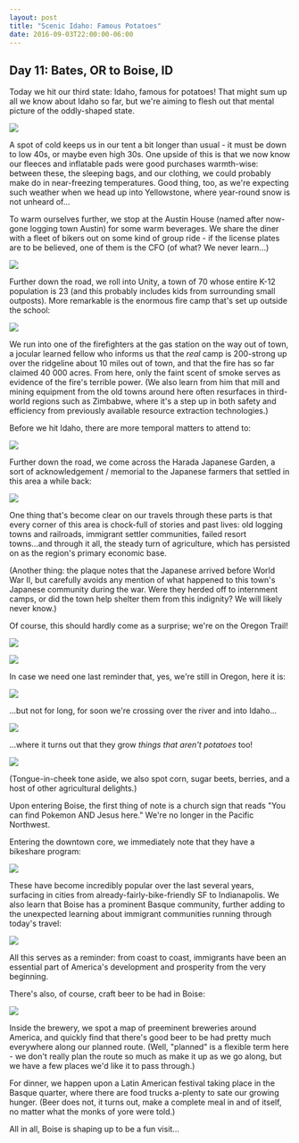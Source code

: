 ```yaml
---
layout: post
title: "Scenic Idaho: Famous Potatoes"
date: 2016-09-03T22:00:00-06:00
---
```


## Day 11: Bates, OR to Boise, ID

Today we hit our third state: Idaho, famous for potatoes!  That might sum up all we know about Idaho so far, but we're aiming to flesh out that mental picture of the oddly-shaped state.

![](https://lh3.googleusercontent.com/rXfewBwzhtfVoEBWP4ypqjgqFMdHilITwuqukSJXCqcmNOo0r6Jcp0PwoPxVjIagpLFiGZ76DEypGc2t5qs3SoSTMcSrgzobgQaPOFquWLlOYiGR3M-lV1-ec1K3gOMZDR7-pV0zhRewLTwA64UNCWW-IlDsJCC2bk6eF_JaEheFKjROHi8oy0q3GChsubYXfIAdRNj0_WsNXCoVQd8z3UvJBbpUU6ZlQiyEZybepGf8GWmZdBbS--W0JuLuYGgF6NFmLAMgiqmKdjBNzvaqfPNqzsCSRqmxJ3vAiHL_qaCAqlW7Ptf7b2_vzvhS2x9dJR1ANgWYqj9BqWngI7cIjdnyUSpE4OzXdWwOc9plelJGMglzY5q2DKhRREfD8FiJ_5acxeVnBf3y6CS2bKgh7eEOJsbDOe44L0KvG0NDm_Rffx0ibPeIQlqSsQjyvtgPsLupjchvzHiOyVNeocIgGaX3nmTwORAwpqaVSJ-mXttfQqMqiul_jjvo16ybtIPrFI6uvLHKKV4oVcdoz3QDHTTYgnL73lYz2CB5KXSh7GgfuhCxXT5N8Kr1ZeiJEANDmKyR9zqmtjU-pDfgY9b78CC_ncyds7LDlgylaBEU7aW2=w1336-h755-no)

A spot of cold keeps us in our tent a bit longer than usual - it must be down to low 40s, or maybe even high 30s.  One upside of this is that we now know our fleeces and inflatable pads were good purchases warmth-wise: between these, the sleeping bags, and our clothing, we could probably make do in near-freezing temperatures.  Good thing, too, as we're expecting such weather when we head up into Yellowstone, where year-round snow is not unheard of...

To warm ourselves further, we stop at the Austin House (named after now-gone logging town Austin) for some warm beverages.  We share the diner with a fleet of bikers out on some kind of group ride - if the license plates are to be believed, one of them is the CFO (of what?  We never learn...)

![](https://lh3.googleusercontent.com/Oek1ZRnOLg2XTHi5E80tsLU1VZid88cC_nUQ91uzjC2SGHP4mLWVWtZwyFXuqnTTqUznwFzGgJyKWC9q3unw6MhB2rdV9pt9jaHLJc_Tk_kYdixbl0j3PI2R6gFe6FD6Q6_Z9pTRibT2v5bC3tS_GhT247XF9eo55JtoEfB5MKAqOXLAjIhWw7Y_kx0Jq1ndYFwRwEorZ7gXcdWki3zTz2jMjWALJ82LWn5w5gb3TmTqXErCOsmlq1IU_lvZxCEYWwqdN3rtNvYW-6As66VedPSf2CkM_XZ46xzK8EuHfTTUYarWBLIvnLa19MITgVUSNtj6KLpldwHKkU7SfN7KsnNdFZIMHeMgRaLxSCddpPfYhQwrqlt5KjZyX1MCKj_eR4SOOFjuWbYaf3AUKYtQQ7rdiKBoyaIu55RAVE0v2NbnnDpoBut2XeNnfTVv6AzOHbJUmvCk-DiM6a5OUCNTb7cllvUTVJ0p6ZG9iWQAEP9exg_xLib7BCYBDkgevpe2BmpBLp1mcfDdpXQyhuX58hEvP-vqh16UEJ1Nq9ePZHajgDJ2MwptN-J8bze9QWllQovPFReDhu-ld8Pq2iesXePRB_Nf7zc5lZxdqqMZygRN=w1336-h755-no)

Further down the road, we roll into Unity, a town of 70 whose entire K-12 population is 23 (and this probably includes kids from surrounding small outposts).  More remarkable is the enormous fire camp that's set up outside the school:

![](https://lh3.googleusercontent.com/QNRVUKc0ORs5ArSKZYuUSoEE_U1-XlP6qHsIOQsAIPvyGgq3zykzJqufJnCe5lSJDIdHkHTMXfBE776rEOlSPcw3BDg8DkxnPvkTcwST-N_ho3qIWvJ5jkmJN6zOLx4eMKMwgW9hCzH3ogchAOBROvXtfVa7jJ2QY2IVKWVEYG2i0nAcn8kvmbV08X7VUHSyPu8hNcpofHzuNIjmwD4md-9uEgpYaaKhPKn_-IXqBx2k-QOHjvaTFR2KfzZAfpLdHwVmFjc0jQ2h5OFjx7Wdfr2MwK6MSvMQf6HAn5hL-KqDzujpOQSsHlzy5BjLkQcWfCGwT0xzs4DLVmZrRocc_KQ3PoV7MyUR23paa8l21qxmdoHtm1Pn8w90ZNwS3ypXN97M2lKVGBO2lHEszYo1o-CXoryLzSdX8W9Ud4LkE9tSH1jzjVErl17SKD93IXw2wecAXtsK1EZNKnROdcAaLxbl2RojZhBKa1VMx0PC6UxwuhTtIr_RpYiejDpFXh1PYQndLdm0zVXQ8jpqZqlp6JGWqM_t8Q_4OFMFQebNP95W8XuGsLGeGaABl5mwwn207SUEp1k_Z8pEc1knaWTgPWDATzDLcl5No3aE44P2wYsF=w1336-h755-no)

We run into one of the firefighters at the gas station on the way out of town, a jocular learned fellow who informs us that the *real* camp is 200-strong up over the ridgeline about 10 miles out of town, and that the fire has so far claimed 40 000 acres.  From here, only the faint scent of smoke serves as evidence of the fire's terrible power.  (We also learn from him that mill and mining equipment from the old towns around here often resurfaces in third-world regions such as Zimbabwe, where it's a step up in both safety and efficiency from previously available resource extraction technologies.)

Before we hit Idaho, there are more temporal matters to attend to:

![](https://lh3.googleusercontent.com/3VllSwgMv_Xv_1iuKo6T2Au4d55z4mkj5cc6CKuFmM1s7C2Ys-kNWr1ZhBr5wdm_vY3A_Y_1dCpInynEYum86-G0SDVllVADjFrcSX_h9N0zB17-KY5uELh_tOJPXusB_8xctqzmnmIxYFqcq4vxgLWyrzkdIdwIYMgQxu1jgvCCugTEHE2F1YxI_gwWgOAwcN7MrtrVgoqkCBG-LcmZhljN_JlACs8YzBQbJwtSMSxr14WGwykzRYTGYTAZYpDlriSXkjvoYdO_VskGrezAW49XIHLxZVFXlSYEOpn1jkLUuYjZjt8UCaIykq4n6uOPuIiMiBAy8irTLNIOMv1Q_O7NH-8QgdMZeJ5Feu0IgPYXDUZdwpQcOsKtqXiWLL7VIBBtvNug3TH0Vgl4eZsRoqL2wsPeFRW8w0TB1fLyVr4-r1lFc1Folll9wtf0JRRF0n8cPVF5q570uMGYIWLa3BPA1aFOcZEbA0IXr8Tw9ZyVqmQeeWpaWiJeuUo1e3jele8cy1_kvZktW3xaEiDYPODALfEgrxhQPAMN1yuZZJAfLUqU7Q56XaGcbLbI5bbREL9m1VEBWYvwcVPoZOZ5v3N-R7frsW4X20PNtU7eBnxh=w1336-h755-no)

Further down the road, we come across the Harada Japanese Garden, a sort of acknowledgement / memorial to the Japanese farmers that settled in this area a while back:

![](https://lh3.googleusercontent.com/IQF0A8gUVh0MYOh8B3q3t3_AMqJXfq8Qa9xGMeUBjsK8OA25nhAYhmnov-RaYl71KqYwcomWP5pqmT3_LwDeYyJIcSx0RjPTOKpkcAlbdN7N2912EYa9qbgV4AWTddK29oUanYNPbIMwvEhmbIWK8FleHrSj81VqwToE6dWj5mG1e_139m2jOokuUPw9a8awVi6meqqRDgWdyp5_ubPtkb3A8ERiFbmWiCduBpTi-2AxTStTKI25DT5TDMhjOuqBabaMijCYZRIOTIn2iJk061kI7XWBpAlJveAx4PShzi238Z5s-OexCymgWrabLwDNd0TjesO0DJo1wg3f7bBB9EHnitlUPJOZbdNdV0j8l0uN2Ew5hiiPMOM7kjzj-WjK1B3DYljll8jfP_tGnER5kGXAZTe3xeBrKMuRWgJPlbmWM3qBTkSoqLdVwXbqXtSz8yU75oLaCO4aqAZteQWw5BX_lMZ0vuIe1jc5KiUK5IF_K1_Kc-FHdLQFZIkrbaAJ3wxlEham8OcPmRq5m5ovZl2gcMjCPfoRex3QoFcUTNiuj4DWShMAHAYSqF0s8WJkKzv2yNuPfdfnpfK2d3DDEgkDIVtf3HQtGi0esmMcOps=w1336-h755-no)

One thing that's become clear on our travels through these parts is that every corner of this area is chock-full of stories and past lives: old logging towns and railroads, immigrant settler communities, failed resort towns...and through it all, the steady turn of agriculture, which has persisted on as the region's primary economic base.

(Another thing: the plaque notes that the Japanese arrived before World War II, but carefully avoids any mention of what happened to this town's Japanese community during the war.  Were they herded off to internment camps, or did the town help shelter them from this indignity?  We will likely never know.)

Of course, this should hardly come as a surprise; we're on the Oregon Trail!

![](https://lh3.googleusercontent.com/m1KILXo3ZKT8yFTcENsZmyH_0JuPCQJe_HItDKZ9ltCjcrIO9kVyOI9uvxAKrx0FrS5yLnCU3wZ6pSgVVN5j8mC-QAEuKUr7fOhZ_JB1IV9Oz-nUjAFWuYGS8tWIUwqYO6Ok4U3u5rdOkt886fM5GxOGOxDuEbfjysr4KrvaFSVzMWiX1ILc4WqGg4PN3krneZwT4q2ixsIOp60zgXq-RSuLv71-7axjq4AGflz-LD4EqjljA1i8pMSJGQ93Cqxv1NIlGBEZs2Sa_dc_p11bcidGq5Qyp2jjXNNB8UeUsCUgMzShsQxcD4HlF5rh4mpZ-DqI5MuNWeAWy1U1amJGaFNQ0ES812s6GPU8k5UI2hjeqjrF9lVEgBS9wrSE9UzuZA87GHcVxe8yhqP_-ZKPeqQB7s5MSu3NcpT4j_Vlz5Qa8BvMwTjsX28c2Vr9QOKI-orO4U-pl9ccrTBmYWMjcnbv6qJZFlKhQ8VrZt5FRUPlnObMFXHl2lTpxxOmFv6QE7KWO94MvKpHjYz0vio-05obV_8vf7QUbW7QvDScc2Knaxp4GjnKV9-RSX8SJnZCK3vmY2eX97X4i4qXoEr4EHjTsPRz7MOyHKSzb93stHs=w1336-h755-no)

![](https://lh3.googleusercontent.com/i_un-gIvFzVoaZZQvUdZ9Y3wWXMp4oOM3Vbc_lYReXNU9La7MqaXnzl15EOCZNesahOkkSWRf979s6M-nHD9Uzv6a4n8HwN1xVYjKIAuDzdg6R340gj1DU3dMnAIpY9DC1cagoLNa1V5Kj60iY-3lpirskosuVihuNcUYC0fzS3MMiX_1HGyOH8HbyefwPwKWqZ3lMNSJ0kHJVRWNj7lGWW3eBqxlb8r0_E0D9o4n94W-isVNzEuAUb0Vty-01DXLsWXIl0x1f75P9WiPQWoIlV5h7xZCgQZyDuRIR9GdxbUKY8I-ZOJmVCfTtoV4jdyn_J3UGubxuZoZ3FZJjT0pmzrJ7K2gbl3_qPPWPG_O-A4GPQEDJqarRO-cu7ETPDZIS-U60KvxdoMPIsNt84j9M0VQCuzKqa2S6iQNvmjp8kbwOdWydcaREzE7VveUMxwuG1Tjts14BP4uS1fz_eIYTonk0INnGYUV9td7fl7hBMRv831Hx9bAD_VYyJeOuw8FedsAzkptskSVKS4g4SLICxqcNvBHPDNf9MnNS0CyExfKMsBU5St8xx34VZWHcvlXAunjBdZuag_rXxVRvJuRlhyZZ74dxemVgELFMzeoVfF=w427-h755-no)

In case we need one last reminder that, yes, we're still in Oregon, here it is:

![](https://lh3.googleusercontent.com/RUjFTb1rAKdC8TSTylmhzzDvQvD4CsdyGDPGF5GMojFCTMxdyO7OdNnYIfEM-mzG4gW-94_I6wKO9KsqarAVQiA5LJF-pjwNTNpkj4mnmO3sxr449W0BGgPJK5YuX11idKISnrP7dJZDjBk5gmY9_tJPMxHrSx1xSl4lvgHf3Yj3VP6VFm2eP-7mMPVhs2p0by8AxIxY2eqOMMUvoe1A4ldAG6reFT5Ie2aOWKpDuru534XK1QCTYrJu-1ngPMiKYyyRMjbl-B3WGvYfiiL8qC7Qy0NKSYEW9mrnZpDHaGJslR9GM155x9iEAG6m82o3HZG5WqYjyJ5XsYXqfsbJ15M9N8IuHSU9-rnujxmRYc-AwTrhWK153t8FPUQsSm7RraE0hHZnqVxytueWVdStgScuaV7eRRkwDdS1Q0IsUk7hbH9aeg8Go9BMLdgvyG3Aee29y21BUO6fz8hyuKX72lhnmDcRhoA1AZ0XEuRC6nNGeeD31FrJ2YKXMT6Ae8htAS7Wgy7IBvI8HifKStkjP5kk8AnHkl58Uej4V_82mqYorFyoXAEXm301OcDXe74GZfB0lxF5L52Rt97w3B9RF2RK0qUtjNUCfL-9r1lkMh2q=w427-h755-no)

...but not for long, for soon we're crossing over the river and into Idaho...

![](https://lh3.googleusercontent.com/sGQGCtTgvB1I2a-k4UqJtK8EagEkyWDVWVD6JAyTAmjBX1pYxht5Ixe8CEqe5UtNZJnyaSkrk0rjcC9GNngwFIKi4xO9QRJjJsdKEY2ktjHk5cijZxJHaSFX1vzSc3RXIrLYn6f-fxJVBPE3d2INfA7kkxOVQ-P-sH23SdfCFbmMNFkih-pAZkTooL6CMo6SYkEl3grwJ0vao_03HW0ydZ4uEvJejpQDsHkvfLvP__aUOpMs7rv9uoNKsCRfKS1tAXW51MMOI7KInub25uW2W_LsznYEo6xKmVBe2_v2JkDy1jIYo-RhxyiVk1F_g4PEePRNLA3MTvkDlFZxI7LTHltZMjLULG6EEDQCFjTCOw5TwO3Q1SJCdbWejFyWh5pHiD4Q1QHjFpji3QOM0Xw71S1aPOYquOwvhcryIqjGTJPJ_nlSIOD8ndzqHGc37xRuyNOdLSveTdg_LXqe-97hOqf2S340tIjD1SuRaalQJHAkwgnx-8VsmYWCg3Uoix4lnhZe3xgx5K8gl5Y2OXxrVuZP3NTc5OGevk5uwj2gNtZqTAPs1SxDAB2_iMFo5IPUo7EIKoenXvzFo1uYZNpLyqqv-byXg_Q57fbQjTgjJfuF=w1343-h755-no)

...where it turns out that they grow *things that aren't potatoes* too!

![](https://lh3.googleusercontent.com/sfqGEcyEdW-Fh6LH82sbgQ10oNSzzjZYkDYQ8q4Fgzh7WulC_7ZRRxdevnKN6LBYVMDs9A6Mm2-HClXwqYq7F2SRpTUwEub5y6kybumfiHLIkNhu3zJ2AdbRjldwsummKfwdWWl-i8r8cUY3GIqGNziJIBRixmVuFqbUu7y1NwYYStvbP37S7HerG9DzvQm9l_lRyo0-qPcGgaabSCu_ZOrq5HdoRC7p-oVXhRqu0--Y6CsAi2qEaj7kq1h0F_tmS6Ci-8HsN1-NR4wm-ksrrgb6iN6S6cyZ9LRaBLePyZoBSSUQvGtXnNriXfzbt9pmixGTSvv8P5gSax8zw1fXxJVnPfuXNSo7XoRZFAq8jGr3AxzOTaqUhSFF5KJ5FhfBdH3ozNc53rGbman24H05T3PrmqnSYbjIVwZJJ9WKpjQcrM-EOp2kSNB3IIGrhIA5NNSVE8BKerq7sbLbUA2OLQV4tUZnQouYoAO-IiyTitX80VFTbUP8ZMp621-4jxG-UOPLhY9ntd-sQuy05YsWIAgt8SyoGlgkPlhHhE60HT_fCrt9Oyrj6UvtiR1dAJPBysE892xRBIF5UpuUvsu3Hf8iPLVhg7C8g_XUNo0dTrCp=w1336-h755-no)

(Tongue-in-cheek tone aside, we also spot corn, sugar beets, berries, and a host of other agricultural delights.)

Upon entering Boise, the first thing of note is a church sign that reads "You can find Pokemon AND Jesus here."  We're no longer in the Pacific Northwest.

Entering the downtown core, we immediately note that they have a bikeshare program:

![](https://lh3.googleusercontent.com/Stfq7tkTglMzvhSFzoyQ2IuzClRA7kuFzQ1QG-vdtyRo8eW9Y4u-aF_Y0YyaIg8PXqJLpFeQAqgwnuSq_Uk1Nn-LwQpb5rYSnbYNs3OW5GtuxMg-2J_abclBAcmsFOq-HjZFFmeQuJdf8kqd06Sng6vn0ihBsYtM1dSYQ8Kw9Xr5WnscghBX-4Ac0k-PcNV9eaomf3JA17LKdlcAGUTu3Ef-rhub3g9vTEZyKpjQag-NlvnKeqfpi3kU8xShWYaYJ0TslAHGsuulDmnmDXrLVRiy5RViElqaaeIAMMtMpEM39g38xlBe7TNtgFiVF1p2ZYf2cGA6_moisUHAmTOJWjL8cWui_ZzK-LNgfrmLLmA9HiHEOIvNqEzIgy2XaG4Oa6zFkWB6FKCoTdCFHCWdecXSYX682yQvRNiTstNJIQSnfMR9biLNHeUZdYzI0LUD9mTZr-Quyzi9jAMl_xE0TIzMVOmOppmqSqn_yJcDYv4jK6GfW_jdF6abei0lMRcjiOttldZ76y-Ev9WifSjilNLrvcuBzyBD_6WN7IUk_T_LYyHDNnQyY23uWYNsG9eiaDU1Xrj-PH7FnQwPtRdnvE7jDzSbLmez6qTrLWZoIGyC=w427-h755-no)

These have become incredibly popular over the last several years, surfacing in cities from already-fairly-bike-friendly SF to Indianapolis.  We also learn that Boise has a prominent Basque community, further adding to the unexpected learning about immigrant communities running through today's travel:

![](https://lh3.googleusercontent.com/21MTFMBn0xU7lOKYk8o66trFsXAzEdfUNLkQdbm7WJsBNirI3dhPtMMK2szBFRT9InJxFffAhLM8PWyNtZprRnKYZ8stO0gcqVGrNngw4D0GJZ8UIBqq7uF7dx4cienuI1dAy578lNKwQDnedAkZX0DbBzDVEJG5H12wB-CHBDrYWZOnUEnhPmI-Z20p6dMW_FJ6RfqD7J5HnO378X1gBTGFrQteJkpXitGchffbNsW0Sg97ESt6PariDfVkeg36hfEj816Gqnj0G_Wi-sc8OvNplI035dN6FHUilDjtAr8KTnhztspE5AE6RBJAn-g9e-d1IoJa5_w6X1H7OOtd0r32vWm64yVN3TAQuzdtgRkY1U0DNdi_W60jr0Vakh6-zMDtF7cfoELdrvR-rTJS6laGMORlzKC-vaGHbJ4t6wl7HyNaiYTva94v7eNPnHySP0sOKWlsFYNDiGgR4CZhlxyRZeatMqmde9QJfFp1uy3XLgG9q2Q6ndUKtxGzY03nKWMFP7QI68Xz2eAjsCea8olJq8vDr6Htpv2BR8RvidGl9YpUAEU4oeslj1diRMt59vfmxl6UlcCCtpj4F_e0AGPVeZwmtZ1sv1o8ze_9nSk=w427-h755-no)

All this serves as a reminder: from coast to coast, immigrants have been an essential part of America's development and prosperity from the very beginning.

There's also, of course, craft beer to be had in Boise:

![](https://lh3.googleusercontent.com/aOYn_gv-NnuTOpIynXm7ZfUwNyZgeSaKuRBzTDKgYHBkqKxaMGb4lTOgkup8JVyDuf_RVxVMmK7bQGXY8S5xKvKSmDAe6g9jtOQrWQh0x3Qq4Ywx2okHoRefQ9DTaeytRb7BRC99viR6jVb-3vWr8jakpaP09Uj0RQoxlJaBdEoFqGk90n7OENgqZcc-g_099bCqpBdN65DOKglVYSYO0WHm_Z3S_01w5nARKDXn7cQ4u8gTd5OYZcRrrUKv3Ovymm2tA-HWm5PdbgTHY3kol5t4O9Ho4crPT7iiSbkcE5AUnhimrNyAPfcU9X68H21AZ2pV74D7bmx5wc6aQluZoYWmO0rjzw5O8vs8rmTfEGk8Zo9lGQbXCs1JvgQNCQTqnUoCBbcestqqder7id1bG1vSW3lHv-KozlxXwTipDt1LRFlULA9bZveNMG2InEtVtakdl50Mwzh9cCiPTEOEkDENJaddBDFXqdCBIq65Yux_xH9nXjgZ0MjRyZjVh1ras8DavJ3r41Mcm3IjQHBvwOq08-GWo5gSqNEjsv-qmEQ5XzMY6IzRSLuUQudHj-0NWfT6Ae8cdb_ziljwRqGomp1N-Y9-FRNjnCoB22bg3iMm=w1336-h755-no)

Inside the brewery, we spot a map of preeminent breweries around America, and quickly find that there's good beer to be had pretty much everywhere along our planned route.  (Well, "planned" is a flexible term here - we don't really plan the route so much as make it up as we go along, but we have a few places we'd like it to pass through.)

For dinner, we happen upon a Latin American festival taking place in the Basque quarter, where there are food trucks a-plenty to sate our growing hunger.  (Beer does not, it turns out, make a complete meal in and of itself, no matter what the monks of yore were told.)

All in all, Boise is shaping up to be a fun visit...
